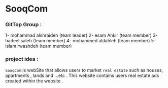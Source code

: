 # SooqCom

### GitTop Group :

1- mohammad alshraideh (team leader)
2- esam Ankir (team member)
3- hadeel saleh (team member)
4- mohammed aldahleh (team member)
5- islam rwashdeh (team member)


### project idea : 
 
 `SooqCom` is webSite that allows users to market `real estate` such as houses, apartments , lands and ...etc . 
 This website contains users real estate ads created within the website .




